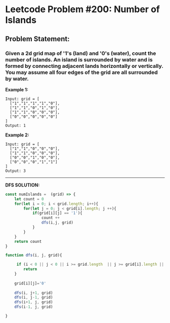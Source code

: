 # Leetcode Problem #200: Number of Islands
## Problem Statement:
### Given a 2d grid map of '1's (land) and '0's (water), count the number of islands. An island is surrounded by water and is formed by connecting adjacent lands horizontally or vertically. You may assume all four edges of the grid are all surrounded by water.

**Example 1:**
```
Input: grid = [
  ["1","1","1","1","0"],
  ["1","1","0","1","0"],
  ["1","1","0","0","0"],
  ["0","0","0","0","0"]
]
Output: 1
```

**Example 2:**
```
Input: grid = [
  ["1","1","0","0","0"],
  ["1","1","0","0","0"],
  ["0","0","1","0","0"],
  ["0","0","0","1","1"]
]
Output: 3
```

---

**DFS SOLUTION:**
```javascript
const numIslands =  (grid) => {
	let count = 0
	for(let i = 0; i < grid.length; i++){
	    for(let j = 0; j < grid[i].length; j ++){
	        if(grid[i][j] == '1'){
		        count ++
		        dfs(i,j, grid)
            }
        }
    }
    return count
}

function dfs(i, j, grid){

     if (i < 0 || j < 0 || i >= grid.length  || j >= grid[i].length || grid[i][j] === '0')  {
        return
    }
    
    grid[i][j]='0'
   
	dfs(i, j+1, grid)   
	dfs(i, j-1, grid)  
	dfs(i+1, j, grid) 
	dfs(i-1, j, grid)   

}
```

